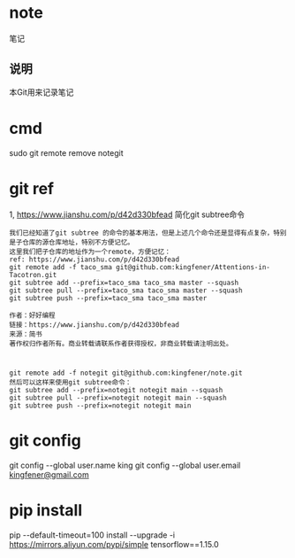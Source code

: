 # note
笔记


## 说明
  本Git用来记录笔记

# cmd
  sudo git remote remove notegit 




# git ref
  1, https://www.jianshu.com/p/d42d330bfead
    简化git subtree命令

    我们已经知道了git subtree 的命令的基本用法，但是上述几个命令还是显得有点复杂，特别是子仓库的源仓库地址，特别不方便记忆。
    这里我们把子仓库的地址作为一个remote，方便记忆：
    ref: https://www.jianshu.com/p/d42d330bfead
    git remote add -f taco_sma git@github.com:kingfener/Attentions-in-Tacotron.git
    git subtree add --prefix=taco_sma taco_sma master --squash
    git subtree pull --prefix=taco_sma taco_sma master --squash
    git subtree push --prefix=taco_sma taco_sma master

    作者：好好编程
    链接：https://www.jianshu.com/p/d42d330bfead
    来源：简书
    著作权归作者所有。商业转载请联系作者获得授权，非商业转载请注明出处。
    
  # 
    git remote add -f notegit git@github.com:kingfener/note.git
    然后可以这样来使用git subtree命令：
    git subtree add --prefix=notegit notegit main --squash
    git subtree pull --prefix=notegit notegit main --squash
    git subtree push --prefix=notegit notegit main


# git config
  git config --global user.name king
  git config --global user.email kingfener@gmail.com

#

# pip install 
  pip --default-timeout=100 install --upgrade -i https://mirrors.aliyun.com/pypi/simple tensorflow==1.15.0
